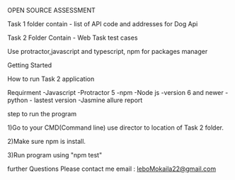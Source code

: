 OPEN SOURCE ASSESSMENT

Task 1 folder 
contain - list of API code and addresses for Dog Api

Task 2 Folder
Contain - Web Task test cases

Use protractor,javascript and typescript, npm for packages manager

Getting Started

How to run Task 2 application

Requirment
-Javascript
-Protractor 5
-npm
-Node js -version 6 and newer
-python - lastest version
-Jasmine allure report


step to run the program


1)Go to your CMD(Command line) use director to location of Task 2 folder.
	
2)Make sure npm is install.
	
3)Run program using "npm test"


further Questions
Please contact me email : leboMokaila22@gmail.com
